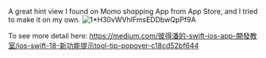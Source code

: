 A great hint view I found on Momo shopping App from App Store, and I tried to make it on my own.
![1*H30vWVhlFmsEDDbwQpPf9A](https://github.com/user-attachments/assets/88989806-4a14-45ed-b011-c385c75539d7)

To see more detail here:
https://medium.com/彼得潘的-swift-ios-app-開發教室/ios-swift-18-新功能提示tool-tip-popover-c18cd52bf644
